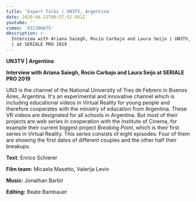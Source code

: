 ```yaml
---
title: 'Expert Talks | UN3TV, Argentina'
date: 2020-06-22T00:57:52.941Z
youtube: ''
vimeo: '431306675'
description: >-
  Interview with Ariana Saiegh, Rocío Carbajo and Laura Seijo | UN3TV, Argentina
  | at SERIALE PRO 2019
---
```

**UN3TV | Argentina** 

**Interview with Ariana Saiegh, Rocío Carbajo and Laura Seijo at SERIALE PRO 2019**

UN3 is the channel of the National University of Tres de Febrero in Buenos Aires, Argentina. It's an experimental and innovative channel which is including educational videos in Virtual Reality for young people and therefore cooperates with the ministry of education from Argentina. These VR videos are designated for all schools in Argentina. But most of their projects are web series in cooperation with the Institute of Cinema, for example their current biggest project _Breaking Point_, which is their first series in Virtual Reality. This series consists of eight episodes: Four of them are showing the first dates of different couples and the other half their breakups. 

**Text**: Enrico Schierer

**Film team:** Micaela Masetto, Valerija Levin

**Music:** Jonathan Barbir

**Editing:** Beate Bambauer
